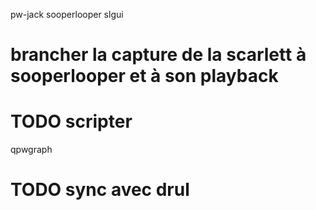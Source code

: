 pw-jack sooperlooper
slgui

# brancher la capture de la scarlett à sooperlooper et à son playback
# TODO scripter
qpwgraph

# TODO sync avec drul